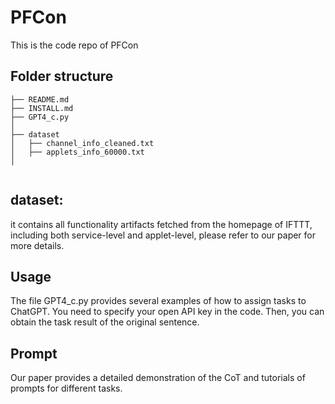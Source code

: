 # PFCon
This is the code repo of PFCon

## Folder structure
```
├── README.md
├── INSTALL.md
├── GPT4_c.py
│  
├── dataset
│	├── channel_info_cleaned.txt
│	├── applets_info_60000.txt
│


```

## dataset:
it contains all functionality artifacts fetched from the homepage of IFTTT, including both service-level and applet-level, please refer to our paper for more details.

## Usage
The file GPT4_c.py provides several examples of how to assign tasks to  ChatGPT. You need to specify your open API key in the code. Then, you can obtain the task result of the original sentence.

## Prompt
Our paper provides a detailed demonstration of the CoT and tutorials of prompts for different tasks.
